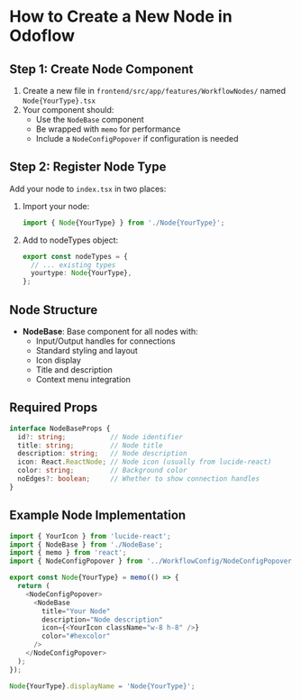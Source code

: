 # How to Create a New Node in Odoflow

## Step 1: Create Node Component
1. Create a new file in `frontend/src/app/features/WorkflowNodes/` named `Node{YourType}.tsx`
2. Your component should:
   - Use the `NodeBase` component
   - Be wrapped with `memo` for performance
   - Include a `NodeConfigPopover` if configuration is needed

## Step 2: Register Node Type
Add your node to `index.tsx` in two places:
1. Import your node:
   ```typescript
   import { Node{YourType} } from './Node{YourType}';
   ```
2. Add to nodeTypes object:
   ```typescript
   export const nodeTypes = {
     // ... existing types
     yourtype: Node{YourType},
   };
   ```

## Node Structure
- **NodeBase**: Base component for all nodes with:
  - Input/Output handles for connections
  - Standard styling and layout
  - Icon display
  - Title and description
  - Context menu integration

## Required Props
```typescript
interface NodeBaseProps {
  id?: string;           // Node identifier
  title: string;         // Node title
  description: string;   // Node description
  icon: React.ReactNode; // Node icon (usually from lucide-react)
  color: string;         // Background color
  noEdges?: boolean;     // Whether to show connection handles
}
```

## Example Node Implementation
```typescript
import { YourIcon } from 'lucide-react';
import { NodeBase } from './NodeBase';
import { memo } from 'react';
import { NodeConfigPopover } from '../WorkflowConfig/NodeConfigPopover';

export const Node{YourType} = memo(() => {
  return (
    <NodeConfigPopover>
      <NodeBase
        title="Your Node"
        description="Node description"
        icon={<YourIcon className="w-8 h-8" />}
        color="#hexcolor"
      />
    </NodeConfigPopover>
  );
});

Node{YourType}.displayName = 'Node{YourType}';
```
